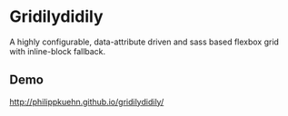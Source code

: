 # Gridilydidily

A highly configurable, data-attribute driven and sass based flexbox grid with inline-block fallback.

## Demo
http://philippkuehn.github.io/gridilydidily/
